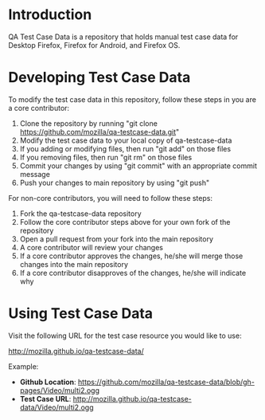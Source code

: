 Introduction
============

QA Test Case Data is a repository that holds manual test case data for Desktop
Firefox, Firefox for Android, and Firefox OS.

Developing Test Case Data
=========================

To modify the test case data in this repository, follow these steps in you are a core contributor:

1. Clone the repository by running "git clone https://github.com/mozilla/qa-testcase-data.git"
2. Modify the test case data to your local copy of qa-testcase-data
 1. If you adding or modifying files, then run "git add" on those files
 2. If you removing files, then run "git rm" on those files
3. Commit your changes by using "git commit" with an appropriate commit message
4. Push your changes to main repository by using "git push"

For non-core contributors, you will need to follow these steps:

1. Fork the qa-testcase-data repository
2. Follow the core contributor steps above for your own fork of the repository
3. Open a pull request from your fork into the main repository
4. A core contributor will review your changes
 1. If a core contributor approves the changes, he/she will merge those changes into the main repository
 2. If a core contributor disapproves of the changes, he/she will indicate why

Using Test Case Data
====================

Visit the following URL for the test case resource you would like to use:

http://mozilla.github.io/qa-testcase-data/<relative path to test case>

Example:

* **Github Location**: https://github.com/mozilla/qa-testcase-data/blob/gh-pages/Video/multi2.ogg
* **Test Case URL**: http://mozilla.github.io/qa-testcase-data/Video/multi2.ogg
